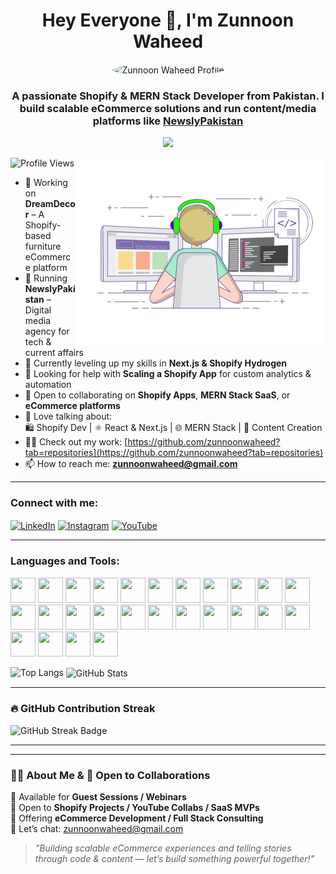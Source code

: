 <h1 align="center">Hey Everyone 👋, I'm Zunnoon Waheed</h1>

<div align="center" style="margin-top: 20px;">
  <img src="https://avatars.githubusercontent.com/u/583231?v=4" alt="Zunnoon Waheed Profile" width="150" style="border-radius: 50%;" />
</div>

<h3 align="center">A passionate Shopify & MERN Stack Developer from Pakistan. I build scalable eCommerce solutions and run content/media platforms like <a href="https://www.youtube.com/@NewslyPakistan" target="_blank">NewslyPakistan</a></h3>

<p align="center">
  <a href="https://github.com/zunnoonwaheed">
    <img src="https://img.shields.io/github/followers/zunnoonwaheed?label=Follow&style=social" />
  </a>


</p>

<img align="right" alt="Coding" width="400" src="https://raw.githubusercontent.com/devSouvik/devSouvik/master/gif3.gif">

<p align="left">
  <img src="https://komarev.com/ghpvc/?username=zunnoonwaheed&label=Profile%20views&color=0e75b6&style=flat" alt="Profile Views" />
</p>

- 🔭 Working on **DreamDecor** – A Shopify-based furniture eCommerce platform  
- 📰 Running **NewslyPakistan** – Digital media agency for tech & current affairs  
- 🌱 Currently leveling up my skills in **Next.js & Shopify Hydrogen**  
- 🤝 Looking for help with **Scaling a Shopify App** for custom analytics & automation  
- 👯 Open to collaborating on **Shopify Apps**, **MERN Stack SaaS**, or **eCommerce platforms**  
- 💬 Love talking about:  
  🛍️ Shopify Dev | ⚛️ React & Next.js | 🌐 MERN Stack | 📰 Content Creation  
- 👨‍💻 Check out my work: [https://github.com/zunnoonwaheed?tab=repositories](https://github.com/zunnoonwaheed?tab=repositories)  
- 📫 How to reach me: **zunnoonwaheed@gmail.com**

---

<h3 align="left">Connect with me:</h3>
<p align="left">
  <a href="https://linkedin.com/in/zunnoonwaheed" target="blank"><img align="center" src="https://raw.githubusercontent.com/rahuldkjain/github-profile-readme-generator/master/src/images/icons/Social/linked-in-alt.svg" alt="LinkedIn" height="30" width="40" /></a>
  <a href="https://instagram.com/zunnoonwaheed" target="blank"><img align="center" src="https://raw.githubusercontent.com/rahuldkjain/github-profile-readme-generator/master/src/images/icons/Social/instagram.svg" alt="Instagram" height="30" width="40" /></a>
  <a href="https://www.youtube.com/@NewslyPakistan" target="blank"><img align="center" src="https://raw.githubusercontent.com/rahuldkjain/github-profile-readme-generator/master/src/images/icons/Social/youtube.svg" alt="YouTube" height="30" width="40" /></a>
</p>

---

<h3 align="left">Languages and Tools:</h3>
<p align="left">
  <img src="https://cdn.jsdelivr.net/gh/devicons/devicon/icons/c/c-original.svg" width="40" height="40"/>
  <img src="https://cdn.jsdelivr.net/gh/devicons/devicon/icons/cplusplus/cplusplus-original.svg" width="40" height="40"/>
  <img src="https://cdn.jsdelivr.net/gh/devicons/devicon/icons/csharp/csharp-original.svg" width="40" height="40"/>
  <img src="https://cdn.jsdelivr.net/gh/devicons/devicon/icons/css3/css3-original.svg" width="40" height="40"/>
  <img src="https://cdn.jsdelivr.net/gh/devicons/devicon/icons/docker/docker-original.svg" width="40" height="40"/>
  <img src="https://cdn.jsdelivr.net/gh/devicons/devicon/icons/express/express-original.svg" width="40" height="40"/>
  <img src="https://cdn.jsdelivr.net/gh/devicons/devicon/icons/figma/figma-original.svg" width="40" height="40"/>
  <img src="https://cdn.jsdelivr.net/gh/devicons/devicon/icons/git/git-original.svg" width="40" height="40"/>
  <img src="https://cdn.jsdelivr.net/gh/devicons/devicon/icons/html5/html5-original.svg" width="40" height="40"/>
  <img src="https://cdn.jsdelivr.net/gh/devicons/devicon/icons/javascript/javascript-original.svg" width="40" height="40"/>
  <img src="https://www.vectorlogo.zone/logos/jenkins/jenkins-icon.svg" width="40" height="40"/>
  <img src="https://cdn.jsdelivr.net/gh/devicons/devicon/icons/linux/linux-original.svg" width="40" height="40"/>
  <img src="https://cdn.jsdelivr.net/gh/devicons/devicon/icons/mongodb/mongodb-original.svg" width="40" height="40"/>
  <img src="https://cdn.jsdelivr.net/gh/devicons/devicon/icons/mysql/mysql-original.svg" width="40" height="40"/>
  <img src="https://cdn.jsdelivr.net/gh/devicons/devicon/icons/nginx/nginx-original.svg" width="40" height="40"/>
  <img src="https://cdn.jsdelivr.net/gh/devicons/devicon/icons/nodejs/nodejs-original.svg" width="40" height="40"/>
  <img src="https://cdn.jsdelivr.net/gh/devicons/devicon/icons/pandas/pandas-original.svg" width="40" height="40"/>
  <img src="https://cdn.jsdelivr.net/gh/devicons/devicon/icons/php/php-original.svg" width="40" height="40"/>
  <img src="https://www.vectorlogo.zone/logos/getpostman/getpostman-icon.svg" width="40" height="40"/>
  <img src="https://cdn.jsdelivr.net/gh/devicons/devicon/icons/python/python-original.svg" width="40" height="40"/>
  <img src="https://cdn.jsdelivr.net/gh/devicons/devicon/icons/pytorch/pytorch-original.svg" width="40" height="40"/>
  <img src="https://cdn.jsdelivr.net/gh/devicons/devicon/icons/react/react-original.svg" width="40" height="40"/>
  <img src="https://cdn.jsdelivr.net/gh/devicons/devicon/icons/redux/redux-original.svg" width="40" height="40"/>
  <img src="https://www.vectorlogo.zone/logos/springio/springio-icon.svg" width="40" height="40"/>
  <img src="https://cdn.jsdelivr.net/gh/devicons/devicon/icons/tailwindcss/tailwindcss-plain.svg" width="40" height="40"/>
  <img src="https://cdn.jsdelivr.net/gh/devicons/devicon/icons/tensorflow/tensorflow-original.svg" width="40" height="40"/>
</p>

<p><img align="left" src="https://github-readme-stats.vercel.app/api/top-langs?username=zunnoonwaheed&show_icons=true&locale=en&layout=compact&theme=vue&hide_border=true" alt="Top Langs" /></p>

<p>&nbsp;<img align="center" src="https://github-readme-stats.vercel.app/api?username=zunnoonwaheed&show_icons=true&locale=en&theme=vue&hide_border=true" alt="GitHub Stats" /></p>

---

### 🔥 GitHub Contribution Streak

![GitHub Streak Badge](https://img.shields.io/badge/GitHub%20Streak-Active-brightgreen?logo=github&style=for-the-badge)

---



---

### 👨‍💼 About Me & 🤝 Open to Collaborations

🎤 Available for **Guest Sessions / Webinars**  
🤝 Open to **Shopify Projects / YouTube Collabs / SaaS MVPs**  
💼 Offering **eCommerce Development / Full Stack Consulting**  
📧 Let’s chat: [zunnoonwaheed@gmail.com](mailto:zunnoonwaheed@gmail.com)

> *"Building scalable eCommerce experiences and telling stories through code & content — let’s build something powerful together!"*
